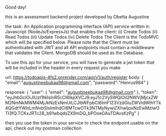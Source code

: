 Good day!

this is an assessment backend project developed by Obetta Augustine

the task:
An Application programming interface (API) service written in Javascript (NodeJs/ExpressJs)
that enables the client:
(i) Create Todos
(ii) Read Todos
(iii) Update Todos
(iv) Delete Todos
The Client is the TodoMVC which will be specified below. Please note that the Client must
be authenticated with JWT and all API endpoints must contain a middleware that validates
the Client. MongoDB should be used as the Database.

To use this api for your service, you will have to generate a jwt token that will be included in the header in every request you make

url: https://todoapis-4fs2.onrender.com/api/v1/auth/register
body: {
    "email":"augustineebukaa98@gmail.com",
    "password":"Henrus984"
}

response: {
    "user": {
        "email": "augustineebukaa98@gmail.com"
    },
    "token": "eyJhbGciOiJIUzI1NiIsInR5cCI6IkpXVCJ9.eyJ1c2VySWQiOiI2NWVjMjcxZWM2NmNkMWM4MjJkNzExNmUiLCJlbWFpbCI6ImF1Z3VzdGluZWVidWthYTk4QGdtYWlsLmNvbSIsImlhdCI6MTcwOTk3NTMyNywiZXhwIjoxNzEwMzIwOTI3fQ.TCKxJRTc28_b91wbqdsZX9mDQ_bPOoeGAuTDAvsKzPg"
}

then you use the token in your service
to check the endpoint usable on the api, check out my postman collection
